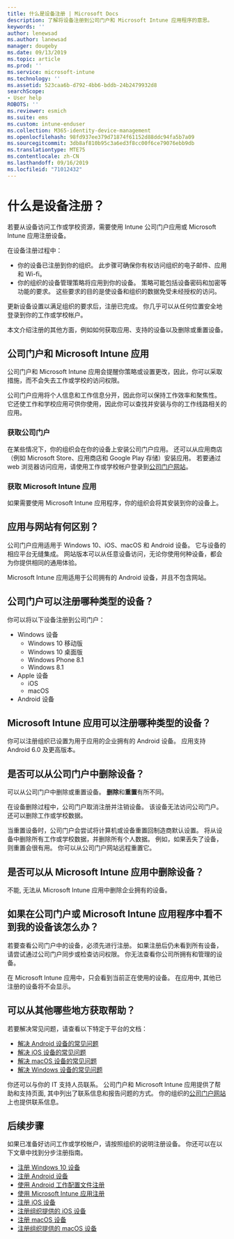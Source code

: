 ```yaml
---
title: 什么是设备注册 | Microsoft Docs
description: 了解将设备注册到公司门户和 Microsoft Intune 应用程序的意思。
keywords: ''
author: lenewsad
ms.author: lanewsad
manager: dougeby
ms.date: 09/13/2019
ms.topic: article
ms.prod: ''
ms.service: microsoft-intune
ms.technology: ''
ms.assetid: 523caa6b-d792-4bb6-bddb-24b2479932d8
searchScope:
- User help
ROBOTS: ''
ms.reviewer: esmich
ms.suite: ems
ms.custom: intune-enduser
ms.collection: M365-identity-device-management
ms.openlocfilehash: 98fd937ee379d71874f61152d88ddc94fa5b7a09
ms.sourcegitcommit: 3db8af810b95c3a6ed3f8cc00f6ce79076ebb9db
ms.translationtype: MTE75
ms.contentlocale: zh-CN
ms.lasthandoff: 09/16/2019
ms.locfileid: "71012432"
---
```

# <a name="what-is-device-enrollment"></a>什么是设备注册？
若要从设备访问工作或学校资源，需要使用 Intune 公司门户应用或 Microsoft Intune 应用注册设备。 

在设备注册过程中：

* 你的设备已注册到你的组织。 此步骤可确保你有权访问组织的电子邮件、应用和 Wi-fi。 
* 你的组织的设备管理策略将应用到你的设备。 策略可能包括设备密码和加密等功能的要求。 这些要求的目的是使设备和组织的数据免受未经授权的访问。

更新设备设置以满足组织的要求后，注册已完成。 你几乎可以从任何位置安全地登录到你的工作或学校帐户。  

本文介绍注册的其他方面，例如如何获取应用、支持的设备以及删除或重置设备。  

## <a name="company-portal-and-microsoft-intune-app"></a>公司门户和 Microsoft Intune 应用

公司门户和 Microsoft Intune 应用会提醒你策略或设置更改，因此，你可以采取措施，而不会失去工作或学校的访问权限。 

公司门户应用将个人信息和工作信息分开，因此你可以保持工作效率和聚焦性。 它还使工作和学校应用可供你使用，因此你可以查找并安装与你的工作线路相关的应用。  

### <a name="get-company-portal"></a>获取公司门户

在某些情况下，你的组织会在你的设备上安装公司门户应用。 还可以从应用商店（例如 Microsoft Store、应用商店和 Google Play 存储）安装应用。 若要通过 web 浏览器访问应用，请使用工作或学校帐户登录到[公司门户网站](https://go.microsoft.com/fwlink/?linkid=2010980)。  

### <a name="get-microsoft-intune-app"></a>获取 Microsoft Intune 应用

如果需要使用 Microsoft Intune 应用程序，你的组织会将其安装到你的设备上。  

## <a name="whats-the-difference-between-the-apps-and-the-website"></a>应用与网站有何区别？
公司门户应用适用于 Windows 10、iOS、macOS 和 Android 设备。 它与设备的相应平台无缝集成。 网站版本可以从任意设备访问，无论你使用何种设备，都会为你提供相同的通用体验。 

Microsoft Intune 应用适用于公司拥有的 Android 设备，并且不包含网站。  

## <a name="what-kind-of-devices-can-you-enroll-with-company-portal"></a>公司门户可以注册哪种类型的设备？
你可以将以下设备注册到公司门户：  

- Windows 设备
  - Windows 10 移动版
  - Windows 10 桌面版
  - Windows Phone 8.1
  - Windows 8.1
- Apple 设备
    - iOS
    - macOS
- Android 设备


## <a name="what-kind-of-devices-can-you-enroll-with-the-microsoft-intune-app"></a>Microsoft Intune 应用可以注册哪种类型的设备？  
你可以注册组织已设置为用于应用的企业拥有的 Android 设备。 应用支持 Android 6.0 及更高版本。 

## <a name="can-you-remove-a-device-from-the-company-portal"></a>是否可以从公司门户中删除设备？
可以从公司门户中删除或重置设备。 **删除**和**重置**有所不同。

在设备删除过程中，公司门户取消注册并注销设备。 该设备无法访问公司门户。 还可以删除工作或学校数据。 

当重置设备时，公司门户会尝试将计算机或设备重置回制造商默认设置。 将从设备中删除所有工作或学校数据，并删除所有个人数据。 例如，如果丢失了设备，则重置会很有用。 你可以从公司门户网站远程重置它。  

## <a name="can-you-remove-a-device-from-the-microsoft-intune-app"></a>是否可以从 Microsoft Intune 应用中删除设备？
不能, 无法从 Microsoft Intune 应用中删除企业拥有的设备。  

## <a name="what-if-i-cant-see-my-device-in-the-company-portal-or-microsoft-intune-app"></a>如果在公司门户或 Microsoft Intune 应用程序中看不到我的设备该怎么办？
若要查看公司门户中的设备，必须先进行注册。 如果注册后仍未看到所有设备，请尝试通过公司门户同步或检查访问权限。 你无法查看你公司所拥有和管理的设备。

在 Microsoft Intune 应用中，只会看到当前正在使用的设备。 在应用中, 其他已注册的设备将不会显示。  

## <a name="where-else-can-i-go-for-help"></a>可以从其他哪些地方获取帮助？  
若要解决常见问题，请查看以下特定于平台的文档：  

- [解决 Android 设备的常见问题](check-compliance-on-your-device-android.md)  
- [解决 iOS 设备的常见问题](troubleshoot-your-device-ios.md)
- [解决 macOS 设备的常见问题](troubleshoot-your-device-macos.md)
- [解决 Windows 设备的常见问题](troubleshoot-your-device-windows.md)

你还可以与你的 IT 支持人员联系。 公司门户和 Microsoft Intune 应用提供了帮助和支持页面, 其中列出了联系信息和报告问题的方式。 你的组织的[公司门户网站](https://go.microsoft.com/fwlink/?linkid=2010980)上也提供联系信息。  

## <a name="next-steps"></a>后续步骤  

如果已准备好访问工作或学校帐户，请按照组织的说明注册设备。 你还可以在以下文章中找到分步注册指南。

* [注册 Windows 10 设备](enroll-windows-10-device.md)
* [注册 Android 设备](enroll-device-android-company-portal.md)
* [使用 Android 工作配置文件注册](enroll-device-android-work-profile.md)
* [使用 Microsoft Intune 应用注册](enroll-device-android-microsoft-intune-app.md)
* [注册 iOS 设备](enroll-your-device-in-intune-ios.md)
* [注册组织提供的 iOS 设备](enroll-your-device-dep-ios.md)
* [注册 macOS 设备](enroll-your-device-in-intune-macos-cp.md)
* [注册组织提供的 macOS 设备](enroll-company-device-macos.md)


